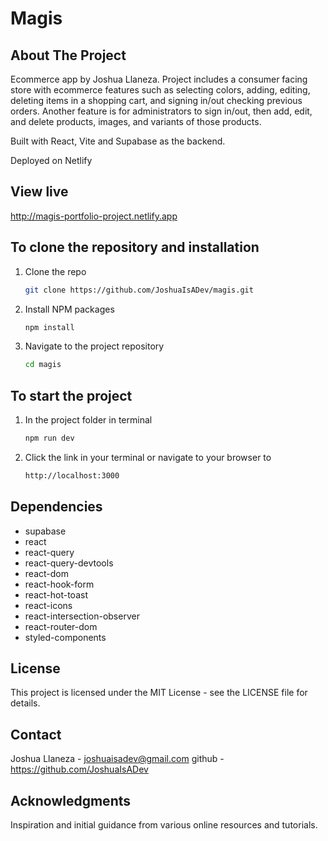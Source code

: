 # Magis

## About The Project

Ecommerce app by Joshua Llaneza. Project includes a consumer facing store with ecommerce features such as selecting colors, adding, editing, deleting items in a shopping cart, and signing in/out checking previous orders. Another feature is for administrators to sign in/out, then add, edit, and delete products, images, and variants of those products.

Built with React, Vite and Supabase as the backend.

Deployed on Netlify

## View live

http://magis-portfolio-project.netlify.app

## To clone the repository and installation

1. Clone the repo
   ```sh
   git clone https://github.com/JoshuaIsADev/magis.git
   ```
2. Install NPM packages
   ```sh
   npm install
   ```
3. Navigate to the project repository
   ```sh
   cd magis
   ```

## To start the project

1. In the project folder in terminal

   ```sh
   npm run dev
   ```

2. Click the link in your terminal or navigate to your browser to
   ```sh
   http://localhost:3000
   ```

## Dependencies

<ul>
  <li>supabase</li>
  <li>react</li>
  <li>react-query</li>
  <li>react-query-devtools</li>
  <li>react-dom</li>
  <li>react-hook-form</li>
  <li>react-hot-toast</li>
  <li>react-icons</li>
  <li>react-intersection-observer</li>
  <li>react-router-dom</li>
  <li>styled-components</li>
</ul>

## License

This project is licensed under the MIT License - see the LICENSE file for details.

## Contact

Joshua Llaneza - joshuaisadev@gmail.com
github - https://github.com/JoshuaIsADev

## Acknowledgments

Inspiration and initial guidance from various online resources and tutorials.
